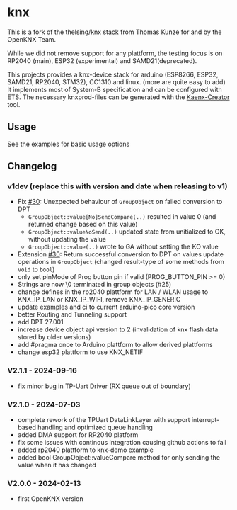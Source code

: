 # knx

This is a fork of the thelsing/knx stack from Thomas Kunze for and by the OpenKNX Team.

While we did not remove support for any plattform, the testing focus is on RP2040 (main), ESP32 (experimental) and SAMD21(deprecated).

This projects provides a knx-device stack for arduino (ESP8266, ESP32, SAMD21, RP2040, STM32), CC1310 and linux. (more are quite easy to add)
It implements most of System-B specification and can be configured with ETS.
The necessary knxprod-files can be generated with the [Kaenx-Creator](https://github.com/OpenKNX/Kaenx-Creator) tool.


## Usage
See the examples for basic usage options


## Changelog

### v1dev (replace this with version and date when releasing to v1)
- Fix [#30](https://github.com/OpenKNX/knx/pull/30): Unexpected behaviour of `GroupObject` on failed conversion to DPT
  - `GroupObject::value[No]SendCompare(..)` resulted in value 0 (and returned change based on this value)
  - `GroupObject::valueNoSend(..)` updated state from unitialized to OK, without updating the value
  - `GroupObject::value(..)` wrote to GA without setting the KO value
- Extension [#30](https://github.com/OpenKNX/knx/pull/30): Return successful conversion to DPT on values update operations in `GroupObject` (changed result-type of some methods from `void` to `bool`) 
- only set pinMode of Prog button pin if valid (PROG_BUTTON_PIN >= 0)
- Strings are now \0 terminated in group objects (#25)
- change defines in the rp2040 plattform for LAN / WLAN usage to KNX_IP_LAN or KNX_IP_WIFI, remove KNX_IP_GENERIC
- update examples and ci to current arduino-pico core version
- better Routing and Tunneling support
- add DPT 27.001
- increase device object api version to 2 (invalidation of knx flash data stored by older versions)
- add #pragma once to Arduino plattform to allow derived plattforms
- change esp32 plattform to use KNX_NETIF

### V2.1.1 - 2024-09-16
- fix minor bug in TP-Uart Driver (RX queue out of boundary)

### V2.1.0 - 2024-07-03
- complete rework of the TPUart DataLinkLayer with support interrupt-based handling and optimized queue handling
- added DMA support for RP2040 platform
- fix some issues with continous integration causing github actions to fail
- added rp2040 plattform to knx-demo example
- added bool GroupObject::valueCompare method for only sending the value when it has changed 

### V2.0.0 - 2024-02-13
- first OpenKNX version